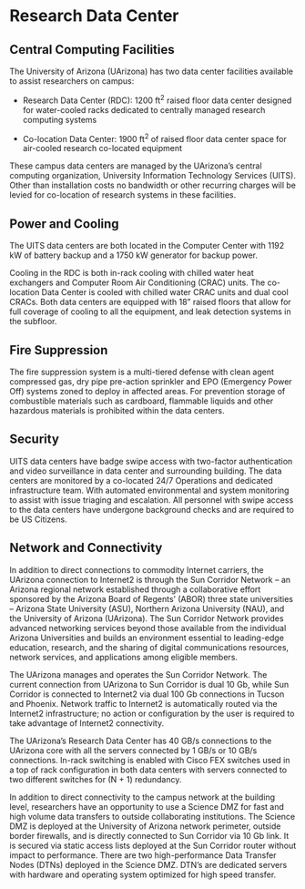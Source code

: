# Research Data Center


## Central Computing Facilities

The University of Arizona (UArizona) has two data center facilities available to assist researchers on campus:

* Research Data Center (RDC): 1200 ft<sup>2</sup> raised floor data center designed for water-cooled racks dedicated to centrally managed research computing systems

* Co-location Data Center:  1900 ft<sup>2</sup> of raised floor data center space for air-cooled research co-located equipment

These campus data centers are managed by the UArizona’s central computing organization, University Information Technology Services (UITS). Other than installation costs no bandwidth or other recurring charges will be levied for co-location of research systems in these facilities.

## Power and Cooling

The UITS data centers are both located in the Computer Center with 1192 kW of battery backup and a 1750 kW generator for backup power.

Cooling in the RDC is both in-rack cooling with chilled water heat exchangers and Computer Room Air Conditioning (CRAC) units. The co-location Data Center is cooled with chilled water CRAC units and dual cool CRACs. Both data centers are equipped with 18” raised floors that allow for full coverage of cooling to all the equipment, and leak detection systems in the subfloor.

## Fire Suppression

The fire suppression system is a multi-tiered defense with clean agent compressed gas, dry pipe pre-action sprinkler and EPO (Emergency Power Off) systems zoned to deploy in affected areas.  For prevention storage of combustible materials such as cardboard, flammable liquids and other hazardous materials is prohibited within the data centers.

## Security

UITS data centers have badge swipe access with two-factor authentication and video surveillance in data center and surrounding building. The data centers are monitored by a co-located 24/7 Operations and dedicated infrastructure team. With automated environmental and system monitoring to assist with issue triaging and escalation. All personnel with swipe access to the data centers have undergone background checks and are required to be US Citizens.

## Network and Connectivity

In addition to direct connections to commodity Internet carriers, the UArizona connection to Internet2 is through the Sun Corridor Network – an Arizona regional network established through a collaborative effort sponsored by the Arizona Board of Regents’ (ABOR) three state universities – Arizona State University (ASU), Northern Arizona University (NAU), and the University of Arizona (UArizona). The Sun Corridor Network provides advanced networking services beyond those available from the individual Arizona Universities and builds an environment essential to leading-edge education, research, and the sharing of digital communications resources, network services, and applications among eligible members.

The UArizona manages and operates the Sun Corridor Network. The current connection from UArizona to Sun Corridor is dual 10 Gb, while Sun Corridor is connected to Internet2 via dual 100 Gb connections in Tucson and Phoenix. Network traffic to Internet2 is automatically routed via the Internet2 infrastructure; no action or configuration by the user is required to take advantage of Internet2 connectivity.

The UArizona’s Research Data Center has 40 GB/s connections to the UArizona core with all the servers connected by 1 GB/s or 10 GB/s connections.  In-rack switching is enabled with Cisco FEX switches used in a top of rack configuration in both data centers with servers connected to two different switches for (N + 1) redundancy.

In addition to direct connectivity to the campus network at the building level, researchers have an opportunity to use a Science DMZ for fast and high volume data transfers to outside collaborating institutions. The Science DMZ is deployed at the University of Arizona network perimeter, outside border firewalls, and is directly connected to Sun Corridor via 10 Gb link. It is secured via static access lists deployed at the Sun Corridor router without impact to performance. There are two high-performance Data Transfer Nodes (DTNs) deployed in the Science DMZ. DTN’s are dedicated servers with hardware and operating system optimized for high speed transfer.